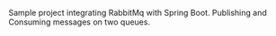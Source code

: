 Sample project integrating RabbitMq with Spring Boot. Publishing and Consuming messages on two queues.